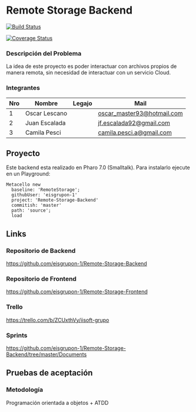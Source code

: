 
# Remote Storage Backend

[![Build Status](https://travis-ci.org/eisgrupon-1/Remote-Storage-Backend.svg?branch=master)](https://travis-ci.org/eisgrupon-1/Remote-Storage-Backend)

[![Coverage Status](https://coveralls.io/repos/github/eisgrupon-1/Remote-Storage-Backend/badge.svg?branch=master)](https://coveralls.io/github/eisgrupon-1/Remote-Storage-Backend?branch=master)

### Descripción del Problema

La idea de este proyecto es poder interactuar con archivos propios de manera remota, sin necesidad de interactuar con un servicio Cloud.

### Integrantes

Nro | Nombre                | Legajo       | Mail
----|-----------------------|--------------|---------
1   |    Oscar Lescano      |              | oscar_master93@hotmail.com
2   |    Juan  Escalada     |              | jf.escalada92@gmail.com
3   |    Camila Pesci       |              | camila.pesci.a@gmail.com 

## Proyecto

Este backend esta realizado en Pharo 7.0 (Smalltalk).
Para instalarlo ejecute en un Playground:

  ```smalltalk
Metacello new 
	baseline: 'RemoteStorage';
	githubUser: 'eisgrupon-1'
	project: 'Remote-Storage-Backend'
	commitish: 'master'
	path: 'source';
	load
  ```

## Links

### Repositorio de Backend

https://github.com/eisgrupon-1/Remote-Storage-Backend

### Repositorio de Frontend

https://github.com/eisgrupon-1/Remote-Storage-Frontend

### Trello

https://trello.com/b/ZCUxthVy/iisoft-grupo

### Sprints

https://github.com/eisgrupon-1/Remote-Storage-Backend/tree/master/Documents

## Pruebas de aceptación

### Metodología

Programación orientada a objetos + ATDD


